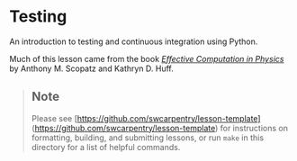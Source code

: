 # Testing

An introduction to testing and continuous integration using Python.

Much of this lesson came from the book *[Effective Computation in Physics](http://www.amazon.com/Effective-Computation-Physics-Anthony-Scopatz/dp/1491901535/)* by Anthony M. Scopatz and Kathryn D. Huff.

> ## Note
>
> Please see
> [https://github.com/swcarpentry/lesson-template]
> (https://github.com/swcarpentry/lesson-template)
> for instructions on formatting, building, and submitting lessons,
> or run `make` in this directory for a list of helpful commands.

